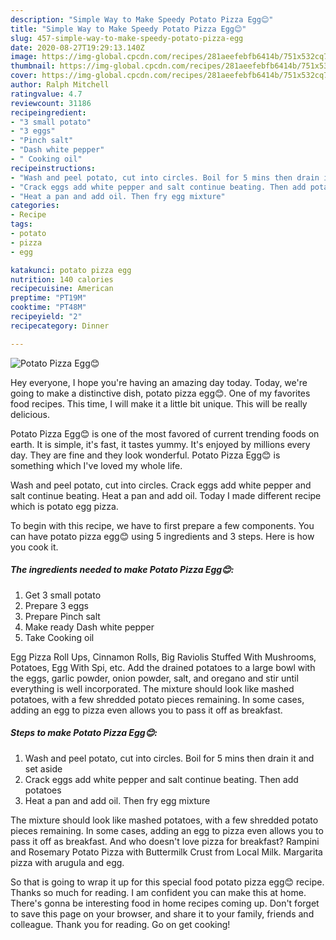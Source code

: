 ```yaml
---
description: "Simple Way to Make Speedy Potato Pizza Egg😊"
title: "Simple Way to Make Speedy Potato Pizza Egg😊"
slug: 457-simple-way-to-make-speedy-potato-pizza-egg
date: 2020-08-27T19:29:13.140Z
image: https://img-global.cpcdn.com/recipes/281aeefebfb6414b/751x532cq70/potato-pizza-egg😊-recipe-main-photo.jpg
thumbnail: https://img-global.cpcdn.com/recipes/281aeefebfb6414b/751x532cq70/potato-pizza-egg😊-recipe-main-photo.jpg
cover: https://img-global.cpcdn.com/recipes/281aeefebfb6414b/751x532cq70/potato-pizza-egg😊-recipe-main-photo.jpg
author: Ralph Mitchell
ratingvalue: 4.7
reviewcount: 31186
recipeingredient:
- "3 small potato"
- "3 eggs"
- "Pinch salt"
- "Dash white pepper"
- " Cooking oil"
recipeinstructions:
- "Wash and peel potato, cut into circles. Boil for 5 mins then drain it and set aside"
- "Crack eggs add white pepper and salt continue beating. Then add potatoes"
- "Heat a pan and add oil. Then fry egg mixture"
categories:
- Recipe
tags:
- potato
- pizza
- egg

katakunci: potato pizza egg 
nutrition: 140 calories
recipecuisine: American
preptime: "PT19M"
cooktime: "PT48M"
recipeyield: "2"
recipecategory: Dinner

---
```



![Potato Pizza Egg😊](https://img-global.cpcdn.com/recipes/281aeefebfb6414b/751x532cq70/potato-pizza-egg😊-recipe-main-photo.jpg)

Hey everyone, I hope you're having an amazing day today. Today, we're going to make a distinctive dish, potato pizza egg😊. One of my favorites food recipes. This time, I will make it a little bit unique. This will be really delicious.

Potato Pizza Egg😊 is one of the most favored of current trending foods on earth. It is simple, it's fast, it tastes yummy. It's enjoyed by millions every day. They are fine and they look wonderful. Potato Pizza Egg😊 is something which I've loved my whole life.

Wash and peel potato, cut into circles. Crack eggs add white pepper and salt continue beating. Heat a pan and add oil. Today I made different recipe which is potato egg pizza.


To begin with this recipe, we have to first prepare a few components. You can have potato pizza egg😊 using 5 ingredients and 3 steps. Here is how you cook it.

<!--inarticleads1-->

##### The ingredients needed to make Potato Pizza Egg😊:

1. Get 3 small potato
1. Prepare 3 eggs
1. Prepare Pinch salt
1. Make ready Dash white pepper
1. Take  Cooking oil


Egg Pizza Roll Ups, Cinnamon Rolls, Big Raviolis Stuffed With Mushrooms, Potatoes, Egg With Spi, etc. Add the drained potatoes to a large bowl with the eggs, garlic powder, onion powder, salt, and oregano and stir until everything is well incorporated. The mixture should look like mashed potatoes, with a few shredded potato pieces remaining. In some cases, adding an egg to pizza even allows you to pass it off as breakfast. 

<!--inarticleads2-->

##### Steps to make Potato Pizza Egg😊:

1. Wash and peel potato, cut into circles. Boil for 5 mins then drain it and set aside
1. Crack eggs add white pepper and salt continue beating. Then add potatoes
1. Heat a pan and add oil. Then fry egg mixture


The mixture should look like mashed potatoes, with a few shredded potato pieces remaining. In some cases, adding an egg to pizza even allows you to pass it off as breakfast. And who doesn&#39;t love pizza for breakfast? Rampini and Rosemary Potato Pizza with Buttermilk Crust from Local Milk. Margarita pizza with arugula and egg. 

So that is going to wrap it up for this special food potato pizza egg😊 recipe. Thanks so much for reading. I am confident you can make this at home. There's gonna be interesting food in home recipes coming up. Don't forget to save this page on your browser, and share it to your family, friends and colleague. Thank you for reading. Go on get cooking!
